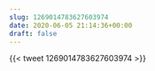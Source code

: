 ```yaml
---
slug: 1269014783627603974
date: 2020-06-05 21:14:36+00:00
draft: false
---
```


{{< tweet 1269014783627603974 >}}
